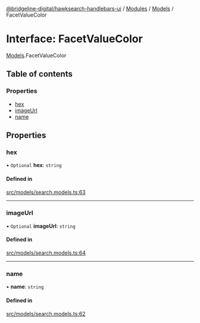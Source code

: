 [@bridgeline-digital/hawksearch-handlebars-ui](../README.md) / [Modules](../modules.md) / [Models](../modules/Models.md) / FacetValueColor

# Interface: FacetValueColor

[Models](../modules/Models.md).FacetValueColor

## Table of contents

### Properties

- [hex](Models.FacetValueColor.md#hex)
- [imageUrl](Models.FacetValueColor.md#imageurl)
- [name](Models.FacetValueColor.md#name)

## Properties

### hex

• `Optional` **hex**: `string`

#### Defined in

[src/models/search.models.ts:63](https://bitbucket.org/bridgelinedigital/frontend-handlebars-ui/src/db3ebfe/src/models/search.models.ts#lines-63)

___

### imageUrl

• `Optional` **imageUrl**: `string`

#### Defined in

[src/models/search.models.ts:64](https://bitbucket.org/bridgelinedigital/frontend-handlebars-ui/src/db3ebfe/src/models/search.models.ts#lines-64)

___

### name

• **name**: `string`

#### Defined in

[src/models/search.models.ts:62](https://bitbucket.org/bridgelinedigital/frontend-handlebars-ui/src/db3ebfe/src/models/search.models.ts#lines-62)
